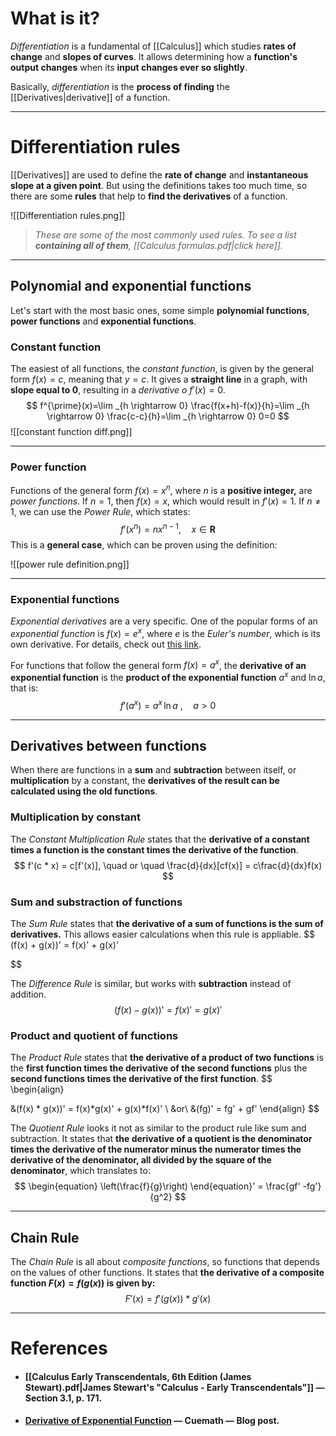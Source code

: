 # What is it?
*Differentiation* is a fundamental of [[Calculus]] which studies **rates of change** and **slopes of curves**. It allows determining how a **function's output changes** when its **input changes ever so slightly**. 

Basically, *differentiation* is the **process of finding** the [[Derivatives|derivative]] of a function.
___
# Differentiation rules

[[Derivatives]] are used to define the **rate of change** and **instantaneous slope at a given point**. But using the definitions takes too much time, so there are some **rules** that help to **find the derivatives** of a function.

![[Differentiation rules.png]]

>*These are some of the most commonly used rules. To see a list **containing all of them**, [[Calculus formulas.pdf|click here]].*
___
## Polynomial and exponential functions

Let's start with the most basic ones, some simple **polynomial functions**, **power functions** and **exponential functions**.
### Constant function

The easiest of all functions, the *constant function*, is given by the general form  $f(x) = c$, meaning that $y = c$. It gives a **straight line** in a graph, with **slope equal to 0**, resulting in a *derivative o* $f'(x) = 0$.
$$
f^{\prime}(x)=\lim _{h \rightarrow 0} \frac{f(x+h)-f(x)}{h}=\lim _{h \rightarrow 0} \frac{c-c}{h}=\lim _{h \rightarrow 0} 0=0
$$
![[constant function diff.png]]

___
### Power function

Functions of the general form $f(x) = x^n$, where $n$ is a **positive integer,** are *power functions*. If $n = 1$, then $f(x) = x$, which would result in $f'(x) = 1$.
If $n \neq 1$, we can use the *Power Rule*, which states:
$$
f'(x^n) = nx^{n-1}, \quad x \in \mathbf{R}
$$
This is a **general case**, which can be proven using the definition:

![[power rule definition.png]]
___
### Exponential functions

*Exponential derivatives* are a very specific. One of the popular forms of an *exponential function* is $f(x)=e^x$, where $e$ is the *Euler's number*, which is its own derivative. For details, check out [this link](https://www.cuemath.com/calculus/derivative-of-exponential-function/).

For functions that follow the general form $f(x) = a^x$, the **derivative of an exponential function** is the **product of the exponential function** $a^x$ and $\ln{a}$, that is:
$$
f'(a^x) = a^x \, \ln{a} \ , \quad  a > 0
$$
___
## Derivatives between functions

When there are functions in a **sum** and **subtraction** between itself, or **multiplication** by a constant, the **derivatives of the result can be calculated using the old functions**.
### Multiplication by constant

The *Constant Multiplication Rule* states that the **derivative of a constant times a function is the constant times the derivative of the function**.
$$
f'(c * x) = c[f'(x)], \quad or \quad \frac{d}{dx}[cf(x)] = c\frac{d}{dx}f(x)
$$

### Sum and substraction of functions

The *Sum Rule* states that **the derivative of a sum of functions is the sum of derivatives.** This allows easier calculations when this rule is appliable.
$$
(f(x) + g(x))' = f(x)' + g(x)'

$$

The *Difference Rule* is similar, but works with **subtraction** instead of addition.
$$
(f(x) - g(x))' = f(x)' = g(x)'
$$

### Product and quotient of functions

The *Product Rule* states that **the derivative of a product of two functions** is the **first function times the derivative of the second functions** plus the **second functions times the derivative of the first function**.
$$
\begin{align}

&(f(x) * g(x))' = f(x)*g(x)' + g(x)*f(x)' \\
&or\\
&(fg)' = fg' + gf'
\end{align}
$$

The *Quotient Rule* looks it not as similar to the product rule like sum and subtraction. It states that **the derivative of a quotient is the denominator times the derivative of the numerator minus the numerator times the derivative of the denominator, all divided by the square of the denominator**, which translates to:
$$
\begin{equation}
   \left(\frac{f}{g}\right)
\end{equation}' = \frac{gf' -fg'}{g^2}
$$
___
## Chain Rule

The *Chain Rule* is all about *composite functions*, so functions that depends on the values of other functions. It states that **the derivative of a composite function $F(x) = f(g(x))$ is given by:**
$$
F'(x) = f'(g(x)) * g'(x)
$$
___
# References

- #### [[Calculus Early Transcendentals, 6th Edition (James Stewart).pdf|James Stewart's "Calculus - Early  Transcendentals"]] — Section 3.1, p. 171.

- #### [Derivative of Exponential Function](https://www.cuemath.com/calculus/derivative-of-exponential-function/) — Cuemath — Blog post.

